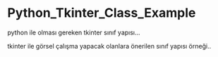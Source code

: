 # Python_Tkinter_Class_Example
python ile olması gereken tkinter sınıf yapısı...

tkinter ile görsel çalışma yapacak olanlara önerilen sınıf yapısı örneği..
